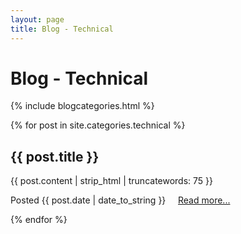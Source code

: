 ```yaml
---
layout: page
title: Blog - Technical
---
```

<h1>Blog - Technical</h1>

{% include blogcategories.html %}

{% for post in site.categories.technical %}
## {{ post.title }}
  {{ post.content | strip_html | truncatewords: 75 }}

  <div class="postinfo">

  Posted {{ post.date | date_to_string }} &nbsp; &nbsp; <a href="{{post.url}}">Read more...</a>

  </div>
{% endfor %}



